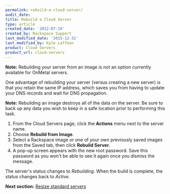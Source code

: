```yaml
---
permalink: rebuild-a-cloud-server/
audit_date:
title: Rebuild a Cloud Server
type: article
created_date: '2012-07-19'
created_by: Rackspace Support
last_modified_date: '2015-12-31'
last_modified_by: Kyle Laffoon
product: Cloud Servers
product_url: cloud-servers
---
```


**Note:** Rebuilding your server from an image is not an option
currently available for OnMetal servers.

One advantage of rebuilding your server (versus creating a new server)
is that you retain the same IP address, which saves you from having to
update your DNS records and wait for DNS propagation.

**Note:** Rebuilding an image destroys all of the data on the server. Be
sure to back up any data you wish to keep in a safe location prior to
performing this task.

1.  From the Cloud Servers page, click the **Actions** menu next to the
    server name.
2.  Choose **Rebuild from Image**.
3.  Select a Rackspace image or one of your own previously saved images
    from the Saved tab, then click **Rebuild Server**.
4.  A pop-up screen appears with the new root password. Save this
    password as you won't be able to see it again once you dismiss
    the message.

The server's status changes to *Rebuilding*. When the build is complete,
the status changes back to *Active*.

**Next section:** [Resize standard servers](/how-to/managing-your-server-resizing-standard-and-general-purpose-servers)
